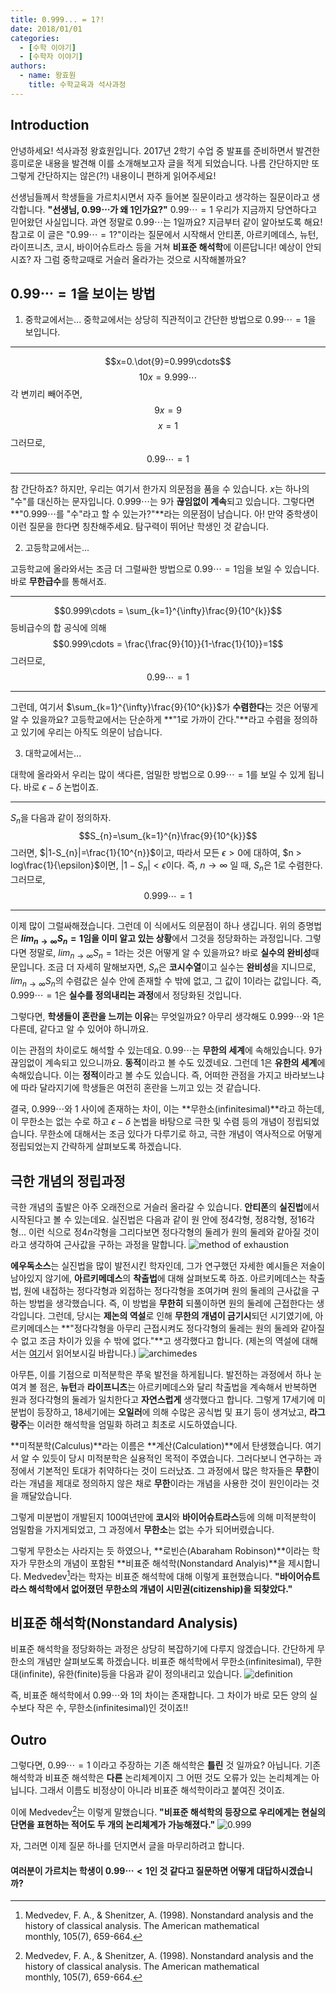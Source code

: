 ```yaml
---
title: 0.999... = 1?!
date: 2018/01/01
categories:
  - [수학 이야기]
  - [수학자 이야기]
authors:
  - name: 왕효원
    title: 수학교육과 석사과정
---
```


## Introduction

안녕하세요! 석사과정 왕효원입니다. 2017년 2학기 수업 중 발표를 준비하면서 발견한 흥미로운 내용을 발견해 이를 소개해보고자 글을 적게 되었습니다. 나름 간단하지만 또 그렇게 간단하지는 않은(?!) 내용이니 편하게 읽어주세요!

선생님들께서 학생들을 가르치시면서 자주 들어본 질문이라고 생각하는 질문이라고 생각합니다. **"선생님, $0.99\cdots$가 왜 $1$인가요?"**
$0.99\cdots = 1$ 우리가 지금까지 당연하다고 믿어왔던 사실입니다. 과연 정말로 $0.99\cdots$는 $1$일까요? 지금부터 같이 알아보도록 해요!
참고로 이 글은 "$0.99\cdots=1$?"이라는 질문에서 시작해서 안티폰, 아르키메데스, 뉴턴, 라이프니츠, 코시, 바이어슈트라스 등을 거쳐 **비표준 해석학**에 이른답니다! 예상이 안되시죠? 자 그럼 중학교때로 거슬러 올라가는 것으로 시작해볼까요?


## $0.99\cdots = 1$을 보이는 방법

1. 중학교에서는...
중학교에서는 상당히 직관적이고 간단한 방법으로 $0.99\cdots =1$을 보입니다.

---

$$x=0.\dot{9}=0.999\cdots$$
$$10x=9.999\cdots$$
각 변끼리 빼어주면, 
$$9x=9$$
$$x=1$$
그러므로, $$0.99\cdots =1$$

---

참 간단하죠? 하지만, 우리는 여기서 한가지 의문점을 품을 수 있습니다. $x$는 하나의 "수"를 대신하는 문자입니다. $0.999\cdots$는 $9$가 **끊임없이 계속**되고 있습니다. 그렇다면 **"$0.999\cdots$를 "수"라고 할 수 있는가?"**라는 의문점이 남습니다. 아! 만약 중학생이 이런 질문을 한다면 칭찬해주세요. 탐구력이 뛰어난 학생인 것 같습니다.

2. 고등학교에서는...

고등학교에 올라와서는 조금 더 그럴싸한 방법으로 $0.99\cdots =1$임을 보일 수 있습니다. 바로 **무한급수**를 통해서죠. 

---

$$0.999\cdots = \sum_{k=1}^{\infty}\frac{9}{10^{k}}$$
등비급수의 합 공식에 의해
$$0.999\cdots = \frac{\frac{9}{10}}{1-\frac{1}{10}}=1$$
그러므로, $$0.99\cdots =1$$

---

그런데, 여기서 $\sum_{k=1}^{\infty}\frac{9}{10^{k}}$가 **수렴한다**는 것은 어떻게 알 수 있을까요? 고등학교에서는 단순하게 **"1로 가까이 간다."**라고 수렴을 정의하고 있기에 우리는 아직도 의문이 남습니다.

3. 대학교에서는...

대학에 올라와서 우리는 많이 색다른, 엄밀한 방법으로 $0.99 \cdots =1$를 보일 수 있게 됩니다. 바로 $\epsilon - \delta$ 논법이죠.

---

$S_{n}$을 다음과 같이 정의하자.
$$S_{n}=\sum_{k=1}^{n}\frac{9}{10^{k}}$$
그러면, $|1-S_{n}|=\frac{1}{10^{n}}$이고, 따라서 모든 $\epsilon > 0$에 대하여, $n > log\frac{1}{\epsilon}$이면, $|1-S_{n}|<\epsilon$이다.
즉, $n\rightarrow \infty$ 일 때, $S_{n}$은 $1$로 수렴한다.
그러므로, 
$$0.999 \cdots = 1$$

---

이제 많이 그럴싸해졌습니다. 그런데 이 식에서도 의문점이 하나 생깁니다. 위의 증명법은 **$lim_{n\rightarrow \infty}S_{n}=1$임을 이미 알고 있는 상황**에서 그것을 정당화하는 과정입니다. 그렇다면 정말로, $lim_{n\rightarrow \infty}S_{n}=1$라는 것은 어떻게 알 수 있을까요? 바로 **실수의 완비성**때문입니다. 조금 더 자세히 말해보자면, $S_{n}$은 **코시수열**이고 실수는 **완비성**을 지니므로, $lim_{n\rightarrow \infty}S_{n}$의 수렴값은 실수 안에 존재할 수 밖에 없고, 그 값이 $1$이라는 값입니다. 즉, $0.999\cdots =1$은 **실수를 정의내리는 과정**에서 정당화된 것입니다.

그렇다면, **학생들이 혼란을 느끼는 이유**는 무엇일까요? 아무리 생각해도 $0.999\cdots$와 $1$은 다른데, 같다고 알 수 있어야 하니까요. 

이는 관점의 차이로도 해석할 수 있는데요. $0.99\cdots$는 **무한의 세계**에 속해있습니다. $9$가 끊임없이 계속되고 있으니까요. **동적**이라고 볼 수도 있겠네요. 그런데 $1$은 **유한의 세계**에 속해있습니다. 이는 **정적**이라고 볼 수도 있습니다. 즉, 어떠한 관점을 가지고 바라보느냐에 따라 달라지기에 학생들은 여전히 혼란을 느끼고 있는 것 같습니다. 

결국, $0.999\cdots$와 $1$ 사이에 존재하는 차이, 이는 **무한소(infinitesimal)**라고 하는데, 이 무한소는 없는 수로 하고 $\epsilon -\delta$ 논법을 바탕으로 극한 및 수렴 등의 개념이 정립되었습니다. 무한소에 대해서는 조금 있다가 다루기로 하고, 극한 개념이 역사적으로 어떻게 정립되었는지 간략하게 살펴보도록 하겠습니다.



## 극한 개념의 정립과정

극한 개념의 출발은 아주 오래전으로 거슬러 올라갈 수 있습니다. **안티폰**의 **실진법**에서 시작된다고 볼 수 있는데요. 실진법은 다음과 같이 원 안에 정4각형, 정8각형, 정16각형... 이런 식으로 정$4n$각형을 그리다보면 정다각형의 둘레가 원의 둘레와 같아질 것이라고 생각하여 근사값을 구하는 과정을 말합니다. 
![method of exhaustion](nonstandard1.png)

**에우독소스**는 실진법을 많이 발전시킨 학자인데, 그가 연구했던 자세한 예시들은 저술이 남아있지 않기에, **아르키메데스**의 **착출법**에 대해 살펴보도록 하죠. 아르키메데스는 착출법, 원에 내접하는 정다각형과 외접하는 정다각형을 조여가며 원의 둘레의 근사값을 구하는 방법을 생각했습니다. 즉, 이 방법을 **무한히** 되풀이하면 원의 둘레에 근접한다는 생각입니다. 그런데, 당시는 **제논의 역설**로 인해 **무한의 개념이 금기시**되던 시기였기에, 아르키메데스는 **"정다각형을 아무리 근접시켜도 정다각형의 둘레는 원의 둘레와 같아질 수 없고 조금 차이가 있을 수 밖에 없다."**고 생각했다고 합니다.
(제논의 역설에 대해서는 [여기](https://ko.wikipedia.org/wiki/%EC%A0%9C%EB%85%BC%EC%9D%98_%EC%97%AD%EC%84%A4)서 읽어보시길 바랍니다.)
![archimedes](nonstandard2.png)

아무튼, 이를 기점으로 미적분학은 쭈욱 발전을 하게됩니다. 발전하는 과정에서 하나 눈여겨 볼 점은, **뉴턴**과 **라이프니츠**는 아르키메데스와 달리 착출법을 계속해서 반복하면 원과 정다각형의 둘레가 일치한다고 **자연스럽게** 생각했다고 합니다. 그렇게 17세기에 미분법이 등장하고, 18세기에는 **오일러**에 의해 수많은 공식법 및 표기 등이 생겨났고, **라그랑주**는 이러한 해석학을 엄밀화 하려고 최초로 시도하였습니다. 

**미적분학(Calculus)**라는 이름은 **계산(Calculation)**에서 탄생했습니다. 여기서 알 수 있듯이 당시 미적분학은 실용적인 목적이 주였습니다. 그러다보니 연구하는 과정에서 기본적인 토대가 취약하다는 것이 드러났죠. 그 과정에서 많은 학자들은 **무한**이라는 개념을 제대로 정의하지 않은 채로 **무한**이라는 개념을 사용한 것이 원인이라는 것을 깨달았습니다.

그렇게 미분법이 개발된지 100여년만에 **코시**와 **바이어슈트라스**등에 의해 미적분학이 엄밀함을 가지게되었고, 그 과정에서 **무한소**는 없는 수가 되어버렸습니다.

그렇게 무한소는 사라지는 듯 하였으나, **로빈슨(Abaraham Robinson)**이라는 학자가 무한소의 개념이 포함된 **비표준 해석학(Nonstandard Analyis)**을 제시합니다. Medvedev[^5]라는 학자는 비표준 해석학에 대해 이렇게 표현했습니다.
**"바이어슈트라스 해석학에서 없어졌던 무한소의 개념이 시민권(citizenship)을 되찾았다."**

## 비표준 해석학(Nonstandard Analysis)

비표준 해석학을 정당화하는 과정은 상당히 복잡하기에 다루지 않겠습니다. 간단하게 무한소의 개념만 살펴보도록 하겠습니다. 비표준 해석학에서 무한소(infinitesimal), 무한대(infinite), 유한(finite)등을 다음과 같이 정의내리고 있습니다. 
![definition](nonstandard3.png)

즉, 비표준 해석학에서 $0.99\cdots$와 $1$의 차이는 존재합니다. 그 차이가 바로 모든 양의 실수보다 작은 수, 무한소(infinitesimal)인 것이죠!!

## Outro

그렇다면, $0.99\cdots =1$ 이라고 주장하는 기존 해석학은 **틀린** 것 일까요? 아닙니다. 기존 해석학과 비표준 해석학은 **다른** 논리체계이지 그 어떤 것도 오류가 있는 논리체계는 아닙니다. 그래서 이름도 비정상이 아니라 비표준 해석학이라고 붙여진 것이죠.  

이에 Medvedev[^5]는 이렇게 말했습니다. 
**"비표준 해석학의 등장으로 우리에게는 현실의 단면을 표현하는 적어도 두 개의 논리체계가 가능해졌다."**
![0.999](nonstandard4.png)

자, 그러면 이제 질문 하나를 던지면서 글을 마무리하려고 합니다. 

#### 여러분이 가르치는 학생이 $0.99\cdots < 1$인 것 같다고 질문하면 어떻게 대답하시겠습니까?








[^1]: 심유미. (2003). 미적분학의 수학사적 고찰. 연세대학교 교육대학원 석사학위 논문.
[^2]: 이지현. (2014). 예비교사들은 0.99…< 1 라는 주장을 어떻게 반박하는가?. 학교수학, 16(3), 491-502.
[^3]: 조한혁, & 최영기. (1999). 정적 동적 관점에서의 순환소수. 학교수학, 1(2), 605-615.
[^4]: Keisler, H. J. (1976). Foundations of infinitesimal calculus (Vol. 20). Boston: Prindle, Weber & Schmidt.
[^5]: Medvedev, F. A., & Shenitzer, A. (1998). Nonstandard analysis and the history of classical analysis. The American mathematical monthly, 105(7), 659-664.
[^6]: Ponstein, J. (2001). Nonstandard analysis: A Naive Way to the Infinitesimals (an unorthodox treatment of Nonstandard Analysis). Universiteitsbibliotheek Rijksuniversiteit Groningen.
[^7]: [비표준 해석학에 대해 상당히 자세히 서술해주신 블로그 글 입니다.](http://blog.naver.com/PostView.nhn?blogId=hunterblack&logNo=220710549168&parentCategoryNo=35&categoryNo=&viewDate=&isShowPopularPosts=true&from=search)
